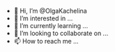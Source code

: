 - 👋 Hi, I’m @OlgaKachelina
- 👀 I’m interested in ...
- 🌱 I’m currently learning ...
- 💞️ I’m looking to collaborate on ...
- 📫 How to reach me ...

<!---
OlgaKachelina/OlgaKachelina is a ✨ special ✨ repository because its `README.md` (this file) appears on your GitHub profile.
You can click the Preview link to take a look at your changes.
--->
